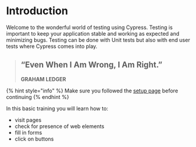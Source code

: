 # Introduction

Welcome to the wonderful world of testing using Cypress. Testing is important to keep your application stable and working as expected and minimizing bugs. Testing can be done with Unit tests but also with end user tests where Cypress comes into play.

> ## “Even When I Am Wrong, I Am Right.”
>
> **GRAHAM LEDGER**

{% hint style="info" %}
Make sure you followed the [setup page](../) before continuing
{% endhint %}

In this basic training you will learn how to:

* visit pages
* check for presence of web elements
* fill in forms
* click on buttons



